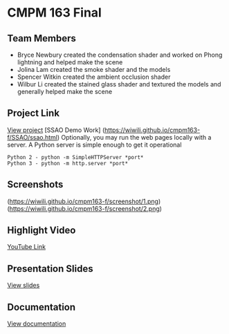 # CMPM 163 Final

## Team Members
* Bryce Newbury created the condensation shader and worked on Phong lightning and helped make the scene
* Jolina Lam created the smoke shader and the models
* Spencer Witkin created the ambient occlusion shader
* Wilbur Li created the stained glass shader and textured the models and generally helped make the scene

## Project Link
[View project](https://wiwili.github.io/cmpm163-f/)
[SSAO Demo Work] (https://wiwili.github.io/cmpm163-f/SSAO/ssao.html)
Optionally, you may run the web pages locally with a server.
A Python server is simple enough to get it operational
```
Python 2 - python -m SimpleHTTPServer *port*
Python 3 - python -m http.server *port*
```

## Screenshots
(https://wiwili.github.io/cmpm163-f/screenshot/1.png)
(https://wiwili.github.io/cmpm163-f/screenshot/2.png)

## Highlight Video
[YouTube Link](https://youtu.be/Z4W4W9P60iE)

## Presentation Slides
[View slides](https://docs.google.com/presentation/d/1jIKMj8R52yWs9Jy8jjDALTJjzEpp80fwt9cGchZ7HWE/edit?usp=sharing)

## Documentation
[View documentation](https://docs.google.com/document/d/1nIu5bbA8nrTcdwjVog76jZZAqgXHFEcbd9aR8GbSqyc/edit?usp=sharing)
